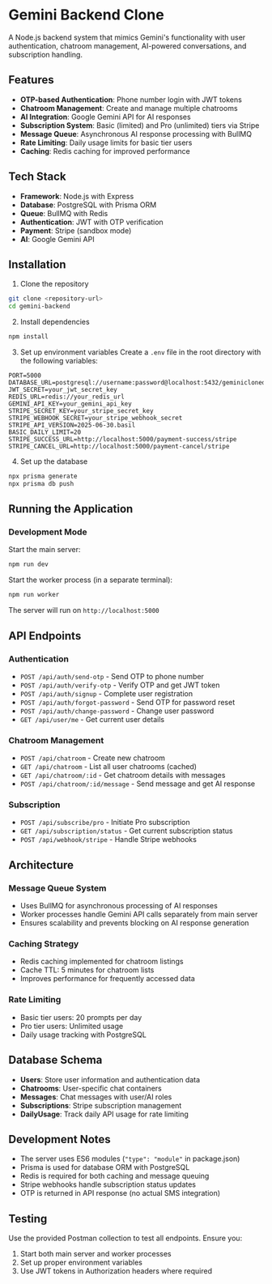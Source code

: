 # Gemini Backend Clone

A Node.js backend system that mimics Gemini's functionality with user authentication, chatroom management, AI-powered conversations, and subscription handling.

## Features

- **OTP-based Authentication**: Phone number login with JWT tokens
- **Chatroom Management**: Create and manage multiple chatrooms
- **AI Integration**: Google Gemini API for AI responses
- **Subscription System**: Basic (limited) and Pro (unlimited) tiers via Stripe
- **Message Queue**: Asynchronous AI response processing with BullMQ
- **Rate Limiting**: Daily usage limits for basic tier users
- **Caching**: Redis caching for improved performance

## Tech Stack

- **Framework**: Node.js with Express
- **Database**: PostgreSQL with Prisma ORM
- **Queue**: BullMQ with Redis
- **Authentication**: JWT with OTP verification
- **Payment**: Stripe (sandbox mode)
- **AI**: Google Gemini API

## Installation

1. Clone the repository
```bash
git clone <repository-url>
cd gemini-backend
```

2. Install dependencies
```bash
npm install
```

3. Set up environment variables
Create a `.env` file in the root directory with the following variables:

```env
PORT=5000
DATABASE_URL=postgresql://username:password@localhost:5432/geminiclonedb
JWT_SECRET=your_jwt_secret_key
REDIS_URL=redis://your_redis_url
GEMINI_API_KEY=your_gemini_api_key
STRIPE_SECRET_KEY=your_stripe_secret_key
STRIPE_WEBHOOK_SECRET=your_stripe_webhook_secret
STRIPE_API_VERSION=2025-06-30.basil
BASIC_DAILY_LIMIT=20
STRIPE_SUCCESS_URL=http://localhost:5000/payment-success/stripe
STRIPE_CANCEL_URL=http://localhost:5000/payment-cancel/stripe
```

4. Set up the database
```bash
npx prisma generate
npx prisma db push
```

## Running the Application

### Development Mode

Start the main server:
```bash
npm run dev
```

Start the worker process (in a separate terminal):
```bash
npm run worker
```

The server will run on `http://localhost:5000`

## API Endpoints

### Authentication
- `POST /api/auth/send-otp` - Send OTP to phone number
- `POST /api/auth/verify-otp` - Verify OTP and get JWT token
- `POST /api/auth/signup` - Complete user registration
- `POST /api/auth/forgot-password` - Send OTP for password reset
- `POST /api/auth/change-password` - Change user password
- `GET /api/user/me` - Get current user details

### Chatroom Management
- `POST /api/chatroom` - Create new chatroom
- `GET /api/chatroom` - List all user chatrooms (cached)
- `GET /api/chatroom/:id` - Get chatroom details with messages
- `POST /api/chatroom/:id/message` - Send message and get AI response

### Subscription
- `POST /api/subscribe/pro` - Initiate Pro subscription
- `GET /api/subscription/status` - Get current subscription status
- `POST /api/webhook/stripe` - Handle Stripe webhooks

## Architecture

### Message Queue System
- Uses BullMQ for asynchronous processing of AI responses
- Worker processes handle Gemini API calls separately from main server
- Ensures scalability and prevents blocking on AI response generation

### Caching Strategy
- Redis caching implemented for chatroom listings
- Cache TTL: 5 minutes for chatroom lists
- Improves performance for frequently accessed data

### Rate Limiting
- Basic tier users: 20 prompts per day
- Pro tier users: Unlimited usage
- Daily usage tracking with PostgreSQL

## Database Schema

- **Users**: Store user information and authentication data
- **Chatrooms**: User-specific chat containers
- **Messages**: Chat messages with user/AI roles
- **Subscriptions**: Stripe subscription management
- **DailyUsage**: Track daily API usage for rate limiting

## Development Notes

- The server uses ES6 modules (`"type": "module"` in package.json)
- Prisma is used for database ORM with PostgreSQL
- Redis is required for both caching and message queuing
- Stripe webhooks handle subscription status updates
- OTP is returned in API response (no actual SMS integration)

## Testing

Use the provided Postman collection to test all endpoints. Ensure you:
1. Start both main server and worker processes
2. Set up proper environment variables
3. Use JWT tokens in Authorization headers where required
